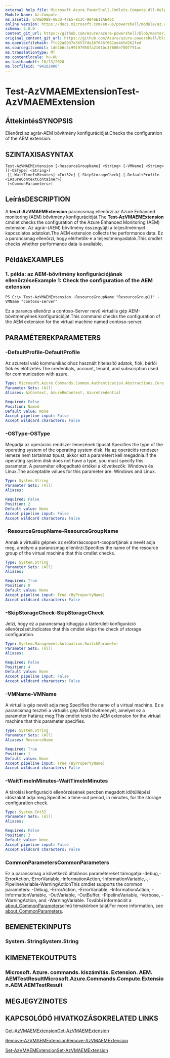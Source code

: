 ```yaml
---
external help file: Microsoft.Azure.PowerShell.Cmdlets.Compute.dll-Help.xml
Module Name: Az.Compute
ms.assetid: 67AED9B8-AE3D-47E5-813C-9B46E11AE46C
online version: https://docs.microsoft.com/en-us/powershell/module/az.compute/test-azvmaemextension
schema: 2.0.0
content_git_url: https://github.com/Azure/azure-powershell/blob/master/src/Compute/Compute/help/Test-AzVMAEMExtension.md
original_content_git_url: https://github.com/Azure/azure-powershell/blob/master/src/Compute/Compute/help/Test-AzVMAEMExtension.md
ms.openlocfilehash: ffc22a8937e56537de167046f661ee4b5d262fed
ms.sourcegitcommit: 1de2b6c3c99197958fa2101bc37680e7507f91ac
ms.translationtype: MT
ms.contentlocale: hu-HU
ms.lasthandoff: 10/13/2020
ms.locfileid: "94182400"
---
```

# <span data-ttu-id="54a2d-101">Test-AzVMAEMExtension</span><span class="sxs-lookup"><span data-stu-id="54a2d-101">Test-AzVMAEMExtension</span></span>

## <span data-ttu-id="54a2d-102">Áttekintés</span><span class="sxs-lookup"><span data-stu-id="54a2d-102">SYNOPSIS</span></span>
<span data-ttu-id="54a2d-103">Ellenőrzi az agrár-AEM bővítmény konfigurációját.</span><span class="sxs-lookup"><span data-stu-id="54a2d-103">Checks the configuration of the AEM extension.</span></span>

## <span data-ttu-id="54a2d-104">SZINTAXISA</span><span class="sxs-lookup"><span data-stu-id="54a2d-104">SYNTAX</span></span>

```
Test-AzVMAEMExtension [-ResourceGroupName] <String> [-VMName] <String> [[-OSType] <String>]
 [[-WaitTimeInMinutes] <Int32>] [-SkipStorageCheck] [-DefaultProfile <IAzureContextContainer>]
 [<CommonParameters>]
```

## <span data-ttu-id="54a2d-105">Leírás</span><span class="sxs-lookup"><span data-stu-id="54a2d-105">DESCRIPTION</span></span>
<span data-ttu-id="54a2d-106">A **teszt-AzVMAEMExtension** parancsmag ellenőrzi az Azure Enhanced monitoring (AEM) bővítmény konfigurációját.</span><span class="sxs-lookup"><span data-stu-id="54a2d-106">The **Test-AzVMAEMExtension** cmdlet checks the configuration of the Azure Enhanced Monitoring (AEM) extension.</span></span>
<span data-ttu-id="54a2d-107">Az agrár-(AEM) bővítmény összegyűjti a teljesítménnyel kapcsolatos adatokat.</span><span class="sxs-lookup"><span data-stu-id="54a2d-107">The AEM extension collects the performance data.</span></span>
<span data-ttu-id="54a2d-108">Ez a parancsmag ellenőrzi, hogy elérhetők-e a teljesítményadatok.</span><span class="sxs-lookup"><span data-stu-id="54a2d-108">This cmdlet checks whether performance data is available.</span></span>

## <span data-ttu-id="54a2d-109">Példák</span><span class="sxs-lookup"><span data-stu-id="54a2d-109">EXAMPLES</span></span>

### <span data-ttu-id="54a2d-110">1. példa: az AEM-bővítmény konfigurációjának ellenőrzése</span><span class="sxs-lookup"><span data-stu-id="54a2d-110">Example 1: Check the configuration of the AEM extension</span></span>
```
PS C:\> Test-AzVMAEMExtension -ResourceGroupName "ResourceGroup11" -VMName "contoso-server"
```

<span data-ttu-id="54a2d-111">Ez a parancs ellenőrzi a contoso-Server nevű virtuális gép AEM-bővítményének konfigurációját.</span><span class="sxs-lookup"><span data-stu-id="54a2d-111">This command checks the configuration of the AEM extension for the virtual machine named contoso-server.</span></span>

## <span data-ttu-id="54a2d-112">PARAMÉTEREK</span><span class="sxs-lookup"><span data-stu-id="54a2d-112">PARAMETERS</span></span>

### <span data-ttu-id="54a2d-113">-DefaultProfile</span><span class="sxs-lookup"><span data-stu-id="54a2d-113">-DefaultProfile</span></span>
<span data-ttu-id="54a2d-114">Az azuretal való kommunikációhoz használt hitelesítő adatok, fiók, bérlői fiók és előfizetés.</span><span class="sxs-lookup"><span data-stu-id="54a2d-114">The credentials, account, tenant, and subscription used for communication with azure.</span></span>

```yaml
Type: Microsoft.Azure.Commands.Common.Authentication.Abstractions.Core.IAzureContextContainer
Parameter Sets: (All)
Aliases: AzContext, AzureRmContext, AzureCredential

Required: False
Position: Named
Default value: None
Accept pipeline input: False
Accept wildcard characters: False
```

### <span data-ttu-id="54a2d-115">-OSType</span><span class="sxs-lookup"><span data-stu-id="54a2d-115">-OSType</span></span>
<span data-ttu-id="54a2d-116">Megadja az operációs rendszer lemezének típusát.</span><span class="sxs-lookup"><span data-stu-id="54a2d-116">Specifies the type of the operating system of the operating system disk.</span></span>
<span data-ttu-id="54a2d-117">Ha az operációs rendszer lemeze nem tartalmaz típust, akkor ezt a paramétert kell megadnia.</span><span class="sxs-lookup"><span data-stu-id="54a2d-117">If the operating system disk does not have a type, you must specify this parameter.</span></span>
<span data-ttu-id="54a2d-118">A paraméter elfogadható értékei a következők: Windows és Linux.</span><span class="sxs-lookup"><span data-stu-id="54a2d-118">The acceptable values for this parameter are: Windows and Linux.</span></span>

```yaml
Type: System.String
Parameter Sets: (All)
Aliases:

Required: False
Position: 2
Default value: None
Accept pipeline input: False
Accept wildcard characters: False
```

### <span data-ttu-id="54a2d-119">-ResourceGroupName</span><span class="sxs-lookup"><span data-stu-id="54a2d-119">-ResourceGroupName</span></span>
<span data-ttu-id="54a2d-120">Annak a virtuális gépnek az erőforráscsoport-csoportjának a nevét adja meg, amelyre a parancsmag ellenőrzi.</span><span class="sxs-lookup"><span data-stu-id="54a2d-120">Specifies the name of the resource group of the virtual machine that this cmdlet checks.</span></span>

```yaml
Type: System.String
Parameter Sets: (All)
Aliases:

Required: True
Position: 0
Default value: None
Accept pipeline input: True (ByPropertyName)
Accept wildcard characters: False
```

### <span data-ttu-id="54a2d-121">-SkipStorageCheck</span><span class="sxs-lookup"><span data-stu-id="54a2d-121">-SkipStorageCheck</span></span>
<span data-ttu-id="54a2d-122">Jelzi, hogy ez a parancsmag kihagyja a tárterület-konfiguráció ellenőrzését.</span><span class="sxs-lookup"><span data-stu-id="54a2d-122">Indicates that this cmdlet skips the check of storage configuration.</span></span>

```yaml
Type: System.Management.Automation.SwitchParameter
Parameter Sets: (All)
Aliases:

Required: False
Position: 4
Default value: None
Accept pipeline input: False
Accept wildcard characters: False
```

### <span data-ttu-id="54a2d-123">-VMName</span><span class="sxs-lookup"><span data-stu-id="54a2d-123">-VMName</span></span>
<span data-ttu-id="54a2d-124">A virtuális gép nevét adja meg.</span><span class="sxs-lookup"><span data-stu-id="54a2d-124">Specifies the name of a virtual machine.</span></span>
<span data-ttu-id="54a2d-125">Ez a parancsmag teszteli a virtuális gép AEM bővítményét, amelyet ez a paraméter határoz meg.</span><span class="sxs-lookup"><span data-stu-id="54a2d-125">This cmdlet tests the AEM extension for the virtual machine that this parameter specifies.</span></span>

```yaml
Type: System.String
Parameter Sets: (All)
Aliases: ResourceName

Required: True
Position: 1
Default value: None
Accept pipeline input: True (ByPropertyName)
Accept wildcard characters: False
```

### <span data-ttu-id="54a2d-126">-WaitTimeInMinutes</span><span class="sxs-lookup"><span data-stu-id="54a2d-126">-WaitTimeInMinutes</span></span>
<span data-ttu-id="54a2d-127">A tárolási konfiguráció ellenőrzésének percben megadott időtúllépési időszakát adja meg.</span><span class="sxs-lookup"><span data-stu-id="54a2d-127">Specifies a time-out period, in minutes, for the storage configuration check.</span></span>

```yaml
Type: System.Int32
Parameter Sets: (All)
Aliases:

Required: False
Position: 3
Default value: None
Accept pipeline input: False
Accept wildcard characters: False
```

### <span data-ttu-id="54a2d-128">CommonParameters</span><span class="sxs-lookup"><span data-stu-id="54a2d-128">CommonParameters</span></span>
<span data-ttu-id="54a2d-129">Ez a parancsmag a következő általános paramétereket támogatja:-debug,-ErrorAction,-ErrorVariable,-InformationAction,-InformationVariable,-,-PipelineVariable-WarningAction</span><span class="sxs-lookup"><span data-stu-id="54a2d-129">This cmdlet supports the common parameters: -Debug, -ErrorAction, -ErrorVariable, -InformationAction, -InformationVariable, -OutVariable, -OutBuffer, -PipelineVariable, -Verbose, -WarningAction, and -WarningVariable.</span></span> <span data-ttu-id="54a2d-130">További információt a [about_CommonParameters](http://go.microsoft.com/fwlink/?LinkID=113216)című témakörben talál.</span><span class="sxs-lookup"><span data-stu-id="54a2d-130">For more information, see [about_CommonParameters](http://go.microsoft.com/fwlink/?LinkID=113216).</span></span>

## <span data-ttu-id="54a2d-131">BEMENETEK</span><span class="sxs-lookup"><span data-stu-id="54a2d-131">INPUTS</span></span>

### <span data-ttu-id="54a2d-132">System. String</span><span class="sxs-lookup"><span data-stu-id="54a2d-132">System.String</span></span>

## <span data-ttu-id="54a2d-133">KIMENETEK</span><span class="sxs-lookup"><span data-stu-id="54a2d-133">OUTPUTS</span></span>

### <span data-ttu-id="54a2d-134">Microsoft. Azure. commands. kiszámítás. Extension. AEM. AEMTestResult</span><span class="sxs-lookup"><span data-stu-id="54a2d-134">Microsoft.Azure.Commands.Compute.Extension.AEM.AEMTestResult</span></span>

## <span data-ttu-id="54a2d-135">MEGJEGYZI</span><span class="sxs-lookup"><span data-stu-id="54a2d-135">NOTES</span></span>

## <span data-ttu-id="54a2d-136">KAPCSOLÓDÓ HIVATKOZÁSOK</span><span class="sxs-lookup"><span data-stu-id="54a2d-136">RELATED LINKS</span></span>

[<span data-ttu-id="54a2d-137">Get-AzVMAEMExtension</span><span class="sxs-lookup"><span data-stu-id="54a2d-137">Get-AzVMAEMExtension</span></span>](./Get-AzVMAEMExtension.md)

[<span data-ttu-id="54a2d-138">Remove-AzVMAEMExtension</span><span class="sxs-lookup"><span data-stu-id="54a2d-138">Remove-AzVMAEMExtension</span></span>](./Remove-AzVMAEMExtension.md)

[<span data-ttu-id="54a2d-139">Set-AzVMAEMExtension</span><span class="sxs-lookup"><span data-stu-id="54a2d-139">Set-AzVMAEMExtension</span></span>](./Set-AzVMAEMExtension.md)


